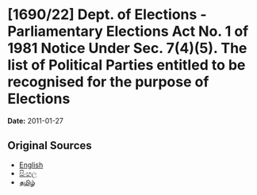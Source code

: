 # [1690/22] Dept. of Elections - Parliamentary Elections Act No. 1 of 1981 Notice Under Sec. 7(4)(5). The list of Political Parties entitled to be recognised for the purpose of Elections

**Date:** 2011-01-27

## Original Sources

- [English](https://documents.gov.lk/view/extra-gazettes/2011/1/1690-22_E.pdf)
- [සිංහල](https://documents.gov.lk/view/extra-gazettes/2011/1/1690-22_S.pdf)
- [தமிழ்](https://documents.gov.lk/view/extra-gazettes/2011/1/1690-22_T.pdf)
